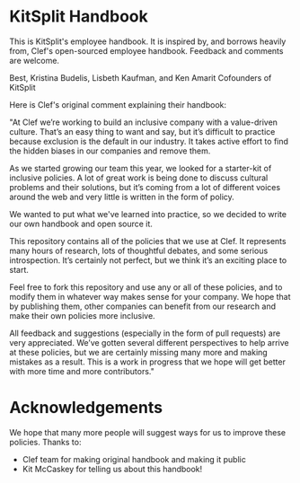 # KitSplit Handbook

This is KitSplit's employee handbook. It is inspired by, and borrows heavily from, Clef's open-sourced employee handbook. Feedback and comments are welcome. 

Best,
Kristina Budelis, Lisbeth Kaufman, and Ken Amarit
Cofounders of KitSplit

Here is Clef's original comment explaining their handbook: 

"At Clef we’re working to build an inclusive company with a value-driven culture. That’s an easy thing to want and say, but it’s difficult to practice because exclusion is the default in our industry. It takes active effort to find the hidden biases in our companies and remove them.

As we started growing our team this year, we looked for a starter-kit of inclusive policies. A lot of great work is being done to discuss cultural problems and their solutions, but it’s coming from a lot of different voices around the web and very little is written in the form of policy.

We wanted to put what we've learned into practice, so we decided to write our own handbook and open source it.

This repository contains all of the policies that we use at Clef. It represents many hours of research, lots of thoughtful debates, and some serious introspection. It’s certainly not perfect, but we think it’s an exciting place to start.

Feel free to fork this repository and use any or all of these policies, and to modify them in whatever way makes sense for your company. We hope that by publishing them, other companies can benefit from our research and make their own policies more inclusive.

All feedback and suggestions (especially in the form of pull requests) are very appreciated. We’ve gotten several different perspectives to help arrive at these policies, but we are certainly missing many more and making mistakes as a result. This is a work in progress that we hope will get better with more time and more contributors."

# Acknowledgements

We hope that many more people will suggest ways for us to improve these policies. Thanks to: 

* Clef team for making original handbook and making it public
* Kit McCaskey for telling us about this handbook! 
